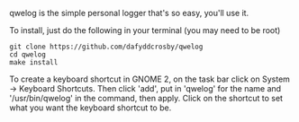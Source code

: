 qwelog is the simple personal logger that's so easy, you'll use it.

To install, just do the following in your terminal (you may need to be root)
```
git clone https://github.com/dafyddcrosby/qwelog
cd qwelog
make install
```

To create a keyboard shortcut in GNOME 2, on the task bar click on 
System -> Keyboard Shortcuts. Then click 'add', put in 'qwelog' for the name and
'/usr/bin/qwelog' in the command, then apply. Click on the shortcut to set what
you want the keyboard shortcut to be.
